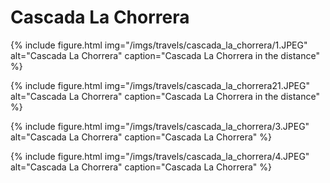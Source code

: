 # Cascada La Chorrera

{% include figure.html
  img="/imgs/travels/cascada_la_chorrera/1.JPEG"
  alt="Cascada La Chorrera"
  caption="Cascada La Chorrera in the distance" %}

{% include figure.html
  img="/imgs/travels/cascada_la_chorrera21.JPEG"
  alt="Cascada La Chorrera"
  caption="Cascada La Chorrera in the distance" %}

{% include figure.html
  img="/imgs/travels/cascada_la_chorrera/3.JPEG"
  alt="Cascada La Chorrera"
  caption="Cascada La Chorrera" %}

{% include figure.html
  img="/imgs/travels/cascada_la_chorrera/4.JPEG"
  alt="Cascada La Chorrera"
  caption="Cascada La Chorrera" %}